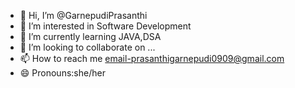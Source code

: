 - 👋 Hi, I’m @GarnepudiPrasanthi
- 👀 I’m interested in Software Development
- 🌱 I’m currently learning JAVA,DSA
- 💞️ I’m looking to collaborate on ...
- 📫 How to reach me email-prasanthigarnepudi0909@gmail.com
- 😄 Pronouns:she/her
  

<!---
GarnepudiPrasanthi/GarnepudiPrasanthi is a ✨ special ✨ repository because its `README.md` (this file) appears on your GitHub profile.
You can click the Preview link to take a look at your changes.
--->
